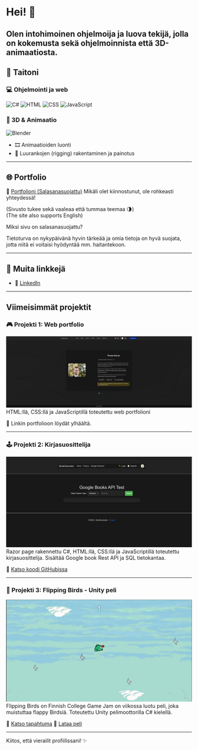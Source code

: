 # Hei! 👋

Olen intohimoinen ohjelmoija ja luova tekijä, jolla on kokemusta sekä ohjelmoinnista että 3D-animaatiosta.
---

## 🧰 Taitoni

### 💻 Ohjelmointi ja web
![C#](https://img.shields.io/badge/-C%23-239120?style=flat&logo=c-sharp&logoColor=white)
![HTML](https://img.shields.io/badge/-HTML5-E34F26?style=flat&logo=html5&logoColor=white)
![CSS](https://img.shields.io/badge/-CSS3-1572B6?style=flat&logo=css3&logoColor=white)
![JavaScript](https://img.shields.io/badge/-JavaScript-F7DF1E?style=flat&logo=javascript&logoColor=black)

### 🎨 3D & Animaatio
![Blender](https://img.shields.io/badge/-Blender-F5792A?style=flat&logo=blender&logoColor=white)
- 🎞️ Animaatioiden luonti
- 🦴 Luurankojen (rigging) rakentaminen ja painotus

---

## 🌐 Portfolio

📁 [Portfolioni (Salasanasuojattu)](https://website-bny.pages.dev/)
Mikäli olet kiinnostunut, ole rohkeasti yhteydessä! 

(Sivusto tukee sekä vaaleaa että tummaa teemaa 🌗)  
(The site also supports English) 

Miksi sivu on salasanasuojattu?

Tietoturva on nykypäivänä hyvin tärkeää ja omia tietoja on hyvä suojata, jotta niitä ei voitaisi hyödyntää mm. haitantekoon. 

---

## 🔗 Muita linkkejä
- 💼 [LinkedIn](https://www.linkedin.com/in/teemu-karne-646802297/)
---

## Viimeisimmät projektit

### 🎮 Projekti 1: Web portfolio
![Projekti 1](https://github.com/Haxinpro/Public/blob/main/projekti1.PNG)
HTML:llä, CSS:llä ja JavaScriptillä toteutettu web portfolioni

🔗 Linkin portfolioon löydät ylhäältä.

---

### 🕹️ Projekti 2: Kirjasuosittelija
![Projekti 2](https://github.com/Haxinpro/Public/blob/main/projekti2.PNG)
Razor page rakennettu C#, HTML:llä, CSS:llä ja JavaScriptillä toteutettu kirjasuosittelija.
Sisältää Google book Rest API ja SQL tietokantaa.

🔗 [Katso koodi GitHubissa](https://github.com/kayttajanimi/projekti2)

---

### 🧪 Projekti 3: Flipping Birds - Unity peli
![Projekti 3](https://github.com/Haxinpro/Public/blob/main/projekti3.PNG)
Flipping Birds on Finnish College Game Jam on viikossa luotu peli, joka muistuttaa flappy Birdsiä.
Toteutettu Unity pelimoottorilla C# kielellä.

🔗 [Katso tapahtuma](https://itch.io/jam/finnish-college-jam-7)
🔗 [Lataa peli](https://haxinpro.itch.io/flipping-birds)

---



Kiitos, että vierailit profiilissani! ✨  
